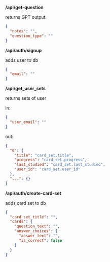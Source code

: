 **/api/get-question**

returns GPT output

```json
{
  "notes": "",
  "question_type": ""
}
```

**/api/auth/signup**

adds user to db

```json
{
  "email": ""
}
```

**/api/get_user_sets**

returns sets of user

in:
```json
{
  "user_email": ""
}
```

out:
```json
{
  "0": {
    "title": "card_set.title",
    "progress": "card_set.progress",
    "last_studied": "card_set.last_studied",
    "user_id": "card_set.user_id"
  },
  "...": {}
}
```

**/api/auth/create-card-set**

adds card set to db

```json
{
  "card_set_title": "",
  "cards": {
    "question_text": "",
    "answer_choices": {
      "answer_text": "",
      "is_correct": false
    }
  }
}
```